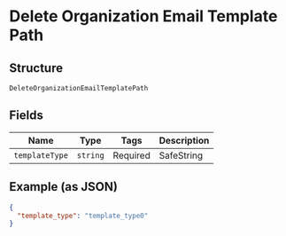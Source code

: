
# Delete Organization Email Template Path

## Structure

`DeleteOrganizationEmailTemplatePath`

## Fields

| Name | Type | Tags | Description |
|  --- | --- | --- | --- |
| `templateType` | `string` | Required | SafeString |

## Example (as JSON)

```json
{
  "template_type": "template_type0"
}
```

